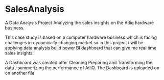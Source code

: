 # SalesAnalysis
A Data Analysis Project Analyzing the sales insights on the Atliq hardware business. 

This case study is based on a computer hardware business which is facing challenges in dynamically changing market.so in this project i will be applying  data analysis  build power BI dashboard that can give me real time sales insights. 

A Dashboard was created after Cleaning Preparing and Transforming the data , summerizing the performance of AtliQ.
The Dashboard is uploaded on on another file 
